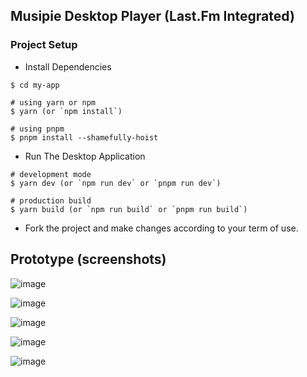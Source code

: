 ## Musipie Desktop Player (Last.Fm Integrated)

### Project Setup

 - Install Dependencies

```
$ cd my-app

# using yarn or npm
$ yarn (or `npm install`)

# using pnpm
$ pnpm install --shamefully-hoist
```

 - Run The Desktop Application

```
# development mode
$ yarn dev (or `npm run dev` or `pnpm run dev`)

# production build
$ yarn build (or `npm run build` or `pnpm run build`)
```

 - Fork the project and make changes according to your term of use.

## Prototype (screenshots)

![image](https://firebasestorage.googleapis.com/v0/b/fir-tutorial-1-2e338.appspot.com/o/IMG-20240706-WA0021.jpg?alt=media&token=95663acd-942a-4394-93e3-157c66598716)

![image](https://firebasestorage.googleapis.com/v0/b/fir-tutorial-1-2e338.appspot.com/o/IMG-20240706-WA0054.jpg?alt=media&token=445c2bdb-355a-4739-8a67-7f2628c26c34)

![image](https://firebasestorage.googleapis.com/v0/b/fir-tutorial-1-2e338.appspot.com/o/IMG-20240706-WA0055.jpg?alt=media&token=f98c665a-8e6d-4c63-a823-2b0fa900a4c1)

![image](https://firebasestorage.googleapis.com/v0/b/fir-tutorial-1-2e338.appspot.com/o/IMG-20240706-WA0056.jpg?alt=media&token=6211b0eb-987d-4371-898c-a0a3bce5c728)

![image](https://firebasestorage.googleapis.com/v0/b/fir-tutorial-1-2e338.appspot.com/o/IMG-20240706-WA0019.jpg?alt=media&token=7d41fcd4-f855-4105-9ade-58251fd2ea34)